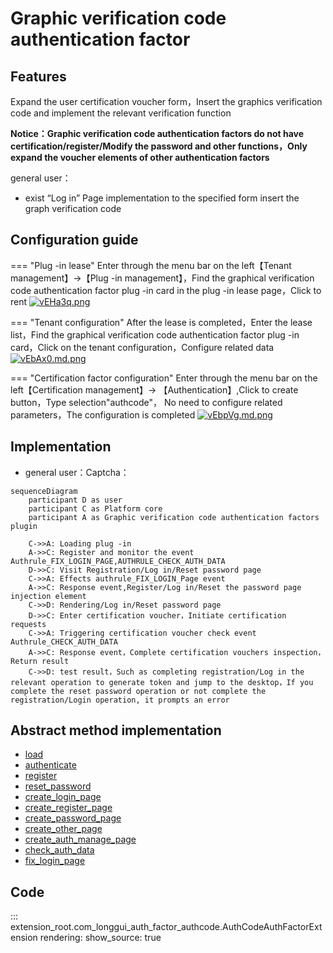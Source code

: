 # Graphic verification code authentication factor
## Features

Expand the user certification voucher form，Insert the graphics verification code and implement the relevant verification function

<b>Notice：Graphic verification code authentication factors do not have certification/register/Modify the password and other functions，Only expand the voucher elements of other authentication factors</b>

general user：

* exist “Log in” Page implementation to the specified form insert the graph verification code

## Configuration guide

=== "Plug -in lease"
    Enter through the menu bar on the left【Tenant management】->【Plug -in management】，Find the graphical verification code authentication factor plug -in card in the plug -in lease page，Click to rent
    [![vEHa3q.png](https://s1.ax1x.com/2022/08/02/vEHa3q.png)](https://imgtu.com/i/vEHa3q)

=== "Tenant configuration"
    After the lease is completed，Enter the lease list，Find the graphical verification code authentication factor plug -in card，Click on the tenant configuration，Configure related data
    [![vEbAx0.md.png](https://s1.ax1x.com/2022/08/02/vEbAx0.md.png)](https://imgtu.com/i/vEbAx0)
    
=== "Certification factor configuration"
    Enter through the menu bar on the left【Certification management】-> 【Authentication】,Click to create button，Type selection"authcode"， No need to configure related parameters，The configuration is completed
    [![vEbpVg.md.png](https://s1.ax1x.com/2022/08/02/vEbpVg.md.png)](https://imgtu.com/i/vEbpVg)

## Implementation

* general user：Captcha：

```mermaid
sequenceDiagram
    participant D as user
    participant C as Platform core
    participant A as Graphic verification code authentication factors plugin
    
    C->>A: Loading plug -in
    A->>C: Register and monitor the event Authrule_FIX_LOGIN_PAGE,AUTHRULE_CHECK_AUTH_DATA
    D->>C: Visit Registration/Log in/Reset password page
    C->>A: Effects authrule_FIX_LOGIN_Page event
    A->>C: Response event,Register/Log in/Reset the password page injection element
    C->>D: Rendering/Log in/Reset password page
    D->>C: Enter certification voucher，Initiate certification requests
    C->>A: Triggering certification voucher check event Authrule_CHECK_AUTH_DATA
    A->>C: Response event，Complete certification vouchers inspection，Return result
    C->>D: test result，Such as completing registration/Log in the relevant operation to generate token and jump to the desktop，If you complete the reset password operation or not complete the registration/Login operation, it prompts an error

```

## Abstract method implementation

* [load](#extension_root.com_longgui_auth_factor_authcode.AuthCodeAuthFactorExtension.load)
* [authenticate](#extension_root.com_longgui_auth_factor_authcode.AuthCodeAuthFactorExtension.authenticate)
* [register](#extension_root.com_longgui_auth_factor_authcode.AuthCodeAuthFactorExtension.register)
* [reset_password](#extension_root.com_longgui_auth_factor_authcode.AuthCodeAuthFactorExtension.reset_password)
* [create_login_page](#extension_root.com_longgui_auth_factor_authcode.AuthCodeAuthFactorExtension.create_login_page)
* [create_register_page](#extension_root.com_longgui_auth_factor_authcode.AuthCodeAuthFactorExtension.create_register_page)
* [create_password_page](#extension_root.com_longgui_auth_factor_authcode.AuthCodeAuthFactorExtension.create_password_page)
* [create_other_page](#extension_root.com_longgui_auth_factor_authcode.AuthCodeAuthFactorExtension.create_other_page)
* [create_auth_manage_page](#extension_root.com_longgui_auth_factor_authcode.AuthCodeAuthFactorExtension.create_auth_manage_page)
* [check_auth_data](#extension_root.com_longgui_auth_factor_authcode.AuthCodeAuthFactorExtension.check_auth_data)
* [fix_login_page](#extension_root.com_longgui_auth_factor_authcode.AuthCodeAuthFactorExtension.fix_login_page)

## Code

::: extension_root.com_longgui_auth_factor_authcode.AuthCodeAuthFactorExtension
    rendering:
        show_source: true

